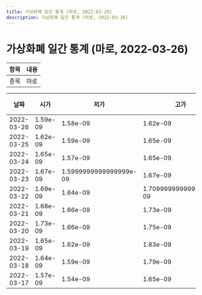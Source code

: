 ```yaml
---
title: 가상화폐 일간 통계 (마로, 2022-03-26)
description: 가상화폐 일간 통계 (마로, 2022-03-26)
---
```


가상화폐 일간 통계 (마로, 2022-03-26)
===

|항목|내용|
|--|--|
|종목|마로||마켓|BTC-MARO||종류|일 단위 캔들||기간|2022-03-17T09:00:00 - 2022-03-26T09:00:00|

|날짜|시가|저가|고가|종가|비고|
|--|--|--|--|--|--|
|2022-03-26|1.59e-09|1.58e-09|1.62e-09|1.5999999999999999e-09|    |
|2022-03-25|1.62e-09|1.59e-09|1.65e-09|1.61e-09|    |
|2022-03-24|1.65e-09|1.57e-09|1.65e-09|1.62e-09|    |
|2022-03-23|1.67e-09|1.5999999999999999e-09|1.67e-09|1.64e-09|    |
|2022-03-22|1.69e-09|1.64e-09|1.7099999999999999e-09|1.67e-09|    |
|2022-03-21|1.68e-09|1.66e-09|1.73e-09|1.69e-09|    |
|2022-03-20|1.73e-09|1.66e-09|1.75e-09|1.68e-09|    |
|2022-03-19|1.65e-09|1.62e-09|1.83e-09|1.75e-09|    |
|2022-03-18|1.64e-09|1.59e-09|1.79e-09|1.65e-09|    |
|2022-03-17|1.57e-09|1.54e-09|1.65e-09|1.64e-09|    |
